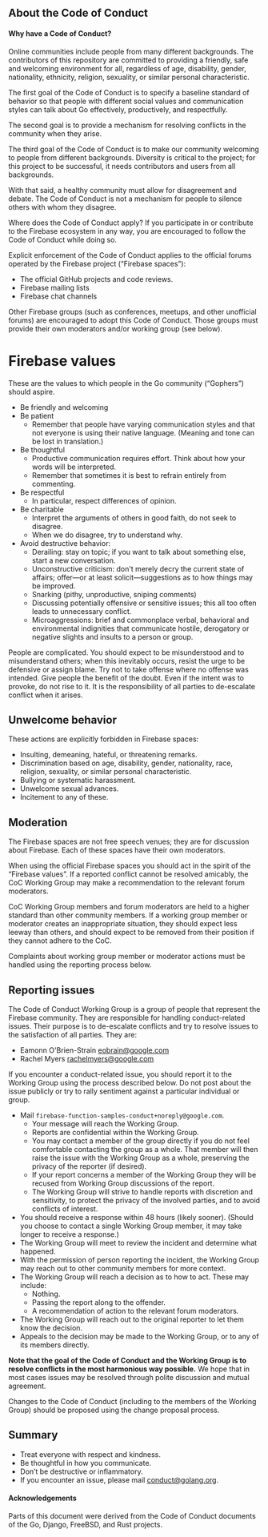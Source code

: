 ## About the Code of Conduct
#### Why have a Code of Conduct?
Online communities include people from many different backgrounds. The contributors of this repository are committed to providing a friendly, safe and welcoming environment for all, regardless of age, disability, gender, nationality, ethnicity, religion, sexuality, or similar personal characteristic.

The first goal of the Code of Conduct is to specify a baseline standard of behavior so that people with different social values and communication styles can talk about Go effectively, productively, and respectfully.

The second goal is to provide a mechanism for resolving conflicts in the community when they arise.

The third goal of the Code of Conduct is to make our community welcoming to people from different backgrounds. Diversity is critical to the project; for this project to be successful, it needs contributors and users from all backgrounds.

With that said, a healthy community must allow for disagreement and debate. The Code of Conduct is not a mechanism for people to silence others with whom they disagree.

Where does the Code of Conduct apply?
If you participate in or contribute to the Firebase ecosystem in any way, you are encouraged to follow the Code of Conduct while doing so.

Explicit enforcement of the Code of Conduct applies to the official forums operated by the Firebase project (“Firebase spaces”):

- The official GitHub projects and code reviews.
- Firebase mailing lists
- Firebase chat channels

Other Firebase groups (such as conferences, meetups, and other unofficial forums) are encouraged to adopt this Code of Conduct. Those groups must provide their own moderators and/or working group (see below).

# Firebase values
These are the values to which people in the Go community (“Gophers”) should aspire.

- Be friendly and welcoming
- Be patient
  - Remember that people have varying communication styles and that not everyone is using their native language. (Meaning and tone can be lost in translation.)
- Be thoughtful
  - Productive communication requires effort. Think about how your words will be interpreted.
  - Remember that sometimes it is best to refrain entirely from commenting.
- Be respectful
  - In particular, respect differences of opinion.
- Be charitable
  - Interpret the arguments of others in good faith, do not seek to disagree.
  - When we do disagree, try to understand why.
- Avoid destructive behavior:
  - Derailing: stay on topic; if you want to talk about something else, start a new conversation.
  - Unconstructive criticism: don't merely decry the current state of affairs; offer—or at least solicit—suggestions as to how things may be improved.
  - Snarking (pithy, unproductive, sniping comments)
  - Discussing potentially offensive or sensitive issues; this all too often leads to unnecessary conflict.
  - Microaggressions: brief and commonplace verbal, behavioral and environmental indignities that communicate hostile, derogatory or negative slights and insults to a person or group.

People are complicated. You should expect to be misunderstood and to misunderstand others; when this inevitably occurs, resist the urge to be defensive or assign blame. Try not to take offense where no offense was intended. Give people the benefit of the doubt. Even if the intent was to provoke, do not rise to it. It is the responsibility of all parties to de-escalate conflict when it arises.

## Unwelcome behavior
These actions are explicitly forbidden in Firebase spaces:

- Insulting, demeaning, hateful, or threatening remarks.
- Discrimination based on age, disability, gender, nationality, race, religion, sexuality, or similar personal characteristic.
- Bullying or systematic harassment.
- Unwelcome sexual advances.
- Incitement to any of these.

## Moderation
The Firebase spaces are not free speech venues; they are for discussion about Firebase. Each of these spaces have their own moderators.

When using the official Firebase spaces you should act in the spirit of the “Firebase values”. If a reported conflict cannot be resolved amicably, the CoC Working Group may make a recommendation to the relevant forum moderators.

CoC Working Group members and forum moderators are held to a higher standard than other community members. If a working group member or moderator creates an inappropriate situation, they should expect less leeway than others, and should expect to be removed from their position if they cannot adhere to the CoC.

Complaints about working group member or moderator actions must be handled using the reporting process below.

## Reporting issues
The Code of Conduct Working Group is a group of people that represent the Firebase community. They are responsible for handling conduct-related issues. Their purpose is to de-escalate conflicts and try to resolve issues to the satisfaction of all parties. They are:

- Eamonn O'Brien-Strain <eobrain@google.com>
- Rachel Myers <rachelmyers@google.com>

If you encounter a conduct-related issue, you should report it to the Working Group using the process described below. Do not post about the issue publicly or try to rally sentiment against a particular individual or group.

- Mail `firebase-function-samples-conduct+noreply@google.com`.
  - Your message will reach the Working Group.
  - Reports are confidential within the Working Group.
  - You may contact a member of the group directly if you do not feel comfortable contacting the group as a whole. That member will then raise the issue with the Working Group as a whole, preserving the privacy of the reporter (if desired).
  - If your report concerns a member of the Working Group they will be recused from Working Group discussions of the report.
  - The Working Group will strive to handle reports with discretion and sensitivity, to protect the privacy of the involved parties, and to avoid conflicts of interest.
- You should receive a response within 48 hours (likely sooner). (Should you choose to contact a single Working Group member, it may take longer to receive a response.)
- The Working Group will meet to review the incident and determine what happened.
- With the permission of person reporting the incident, the Working Group may reach out to other community members for more context.
- The Working Group will reach a decision as to how to act. These may include:
  - Nothing.
  - Passing the report along to the offender.
  - A recommendation of action to the relevant forum moderators.
- The Working Group will reach out to the original reporter to let them know the decision.
- Appeals to the decision may be made to the Working Group, or to any of its members directly.

**Note that the goal of the Code of Conduct and the Working Group is to resolve conflicts in the most harmonious way possible.** We hope that in most cases issues may be resolved through polite discussion and mutual agreement.

Changes to the Code of Conduct (including to the members of the Working Group) should be proposed using the change proposal process.

## Summary
- Treat everyone with respect and kindness.
- Be thoughtful in how you communicate.
- Don’t be destructive or inflammatory.
- If you encounter an issue, please mail conduct@golang.org.

#### Acknowledgements
Parts of this document were derived from the Code of Conduct documents of the Go, Django, FreeBSD, and Rust projects.
